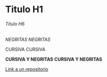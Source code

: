 # Titulo H1
###### Titulo H6

*NEGRITAS* _NEGRITAS_

CURSIVA CURSIVA

**CURSIVA Y NEGRITAS** __CURSIVA Y NEGRITAS__

[Link a un repositorio](https://github.com/RodrigoMijangos/music_app_practice.git)